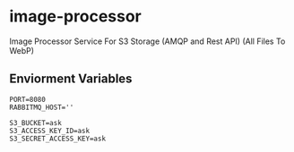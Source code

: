 # image-processor
Image Processor Service For S3 Storage (AMQP and Rest API) (All Files To WebP)


## Enviorment Variables
```
PORT=8080
RABBITMQ_HOST=''

S3_BUCKET=ask
S3_ACCESS_KEY_ID=ask
S3_SECRET_ACCESS_KEY=ask
```
